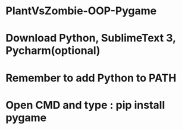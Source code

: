 # PlantVsZombie-OOP-Pygame

# Download Python, SublimeText 3, Pycharm(optional)
# Remember to add Python to PATH
# Open CMD and type : pip install pygame

